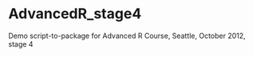 AdvancedR_stage4
================

Demo script-to-package for Advanced R Course, Seattle, October 2012, stage 4